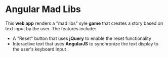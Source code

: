 # Angular Mad Libs

This **web app** renders a "mad libs" syle **game** that creates a story based on text input by the user. The features include:
- A "Reset" button that uses **jQuery** to enable the reset functionality
- Interactive text that uses **AngularJS** to synchronize the text display to the user's keyboard input

